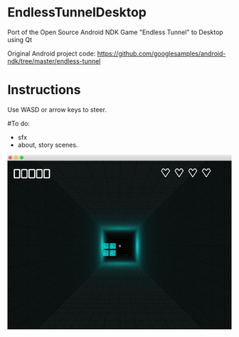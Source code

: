 # EndlessTunnelDesktop
Port of the Open Source Android NDK Game "Endless Tunnel" to Desktop using Qt

Original Android project code: https://github.com/googlesamples/android-ndk/tree/master/endless-tunnel

# Instructions
Use WASD or arrow keys to steer.

#To do:
+ sfx
+ about, story scenes.


![Screen shots](https://github.com/GunnarKarlsson/EndlessTunnelDesktop/raw/master/screenshot.png)
